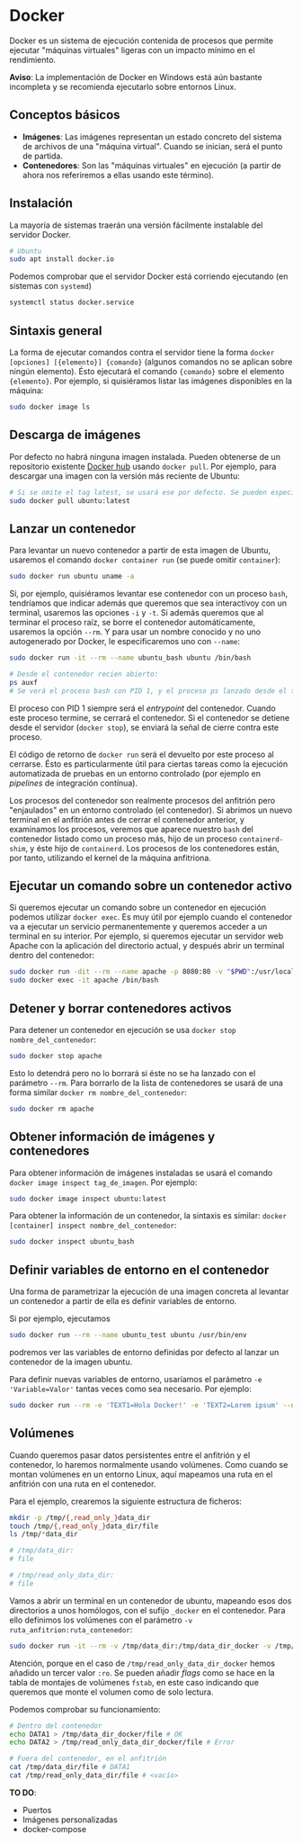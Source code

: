 # Docker

Docker es un sistema de ejecución contenida de procesos que permite ejecutar "máquinas virtuales" ligeras con un impacto mínimo en el rendimiento.

**Aviso**: La implementación de Docker en Windows está aún bastante incompleta y se recomienda ejecutarlo sobre entornos Linux.

## Conceptos básicos

- **Imágenes**: Las imágenes representan un estado concreto del sistema de archivos de una "máquina virtual". Cuando se inician, será el punto de partida.
- **Contenedores**: Son las "máquinas virtuales" en ejecución (a partir de ahora nos referiremos a ellas usando este término).

## Instalación

La mayoría de sistemas traerán una versión fácilmente instalable del servidor Docker.

```bash
# Ubuntu
sudo apt install docker.io
```

Podemos comprobar que el servidor Docker está corriendo ejecutando (en sistemas con `systemd`)

```bash
systemctl status docker.service
```

## Sintaxis general

La forma de ejecutar comandos contra el servidor tiene la forma `docker [opciones] [{elemento}] {comando}` (algunos comandos no se aplican sobre ningún elemento). Ésto ejecutará el comando `{comando}` sobre el elemento `{elemento}`. Por ejemplo, si quisiéramos listar las imágenes disponibles en la máquina:

```bash
sudo docker image ls
```

## Descarga de imágenes

Por defecto no habrá ninguna imagen instalada. Pueden obtenerse de un repositorio existente [Docker hub](https://hub.docker.com/) usando `docker pull`. Por ejemplo, para descargar una imagen con la versión más reciente de Ubuntu:

```bash
# Si se omite el tag latest, se usará ese por defecto. Se pueden especificar imágenes diferentes, como ubuntu:18.04
sudo docker pull ubuntu:latest
```

## Lanzar un contenedor

Para levantar un nuevo contenedor a partir de esta imagen de Ubuntu, usaremos el comando `docker container run` (se puede omitir `container`):

```bash
sudo docker run ubuntu uname -a
```

Si, por ejemplo, quisiéramos levantar ese contenedor con un proceso `bash`, tendríamos que indicar además que queremos que sea interactivoy con un terminal, usaremos las opciones `-i` y `-t`. Si además queremos que al terminar el proceso raíz, se borre el contenedor automáticamente, usaremos la opción `--rm`. Y para usar un nombre conocido y no uno autogenerado por Docker, le especificaremos uno con `--name`:

```bash
sudo docker run -it --rm --name ubuntu_bash ubuntu /bin/bash

# Desde el contenedor recien abierto:
ps auxf
# Se verá el proceso bash con PID 1, y el proceso ps lanzado desde el terminal como hijo de éste.
```

El proceso con PID 1 siempre será el _entrypoint_ del contenedor. Cuando este proceso termine, se cerrará el contenedor. Si el contenedor se detiene desde el servidor (`docker stop`), se enviará la señal de cierre contra este proceso.

El código de retorno de `docker run` será el devuelto por este proceso al cerrarse. Ésto es particularmente útil para ciertas tareas como la ejecución automatizada de pruebas en un entorno controlado (por ejemplo en _pipelines_ de integración contínua).

Los procesos del contenedor son realmente procesos del anfitrión pero "enjaulados" en un entorno controlado (el contenedor). Si abrimos un nuevo terminal en el anfitrión antes de cerrar el contenedor anterior, y examinamos los procesos, veremos que aparece nuestro `bash` del contenedor listado como un proceso más, hijo de un proceso `containerd-shim`, y éste hijo de `containerd`. Los procesos de los contenedores están, por tanto, utilizando el kernel de la máquina anfitriona.

## Ejecutar un comando sobre un contenedor activo

Si queremos ejecutar un comando sobre un contenedor en ejecución podemos utilizar `docker exec`. Es muy útil por ejemplo cuando el contenedor va a ejecutar un servicio permanentemente y queremos acceder a un terminal en su interior. Por ejemplo, si queremos ejecutar un servidor web Apache con la aplicación del directorio actual, y después abrir un terminal dentro del contenedor:

```bash
sudo docker run -dit --rm --name apache -p 8080:80 -v "$PWD":/usr/local/apache2/htdocs/ httpd:2.4
sudo docker exec -it apache /bin/bash
```

## Detener y borrar contenedores activos

Para detener un contenedor en ejecución se usa `docker stop nombre_del_contenedor`:

```bash
sudo docker stop apache
```

Esto lo detendrá pero no lo borrará si éste no se ha lanzado con el parámetro `--rm`. Para borrarlo de la lista de contenedores se usará de una forma similar `docker rm nombre_del_contenedor`:

```bash
sudo docker rm apache
```

## Obtener información de imágenes y contenedores

Para obtener información de imágenes instaladas se usará el comando `docker image inspect tag_de_imagen`. Por ejemplo:

```bash
sudo docker image inspect ubuntu:latest
```

Para obtener la información de un contenedor, la sintaxis es similar: `docker [container] inspect nombre_del_contenedor`:

```bash
sudo docker inspect ubuntu_bash
```

## Definir variables de entorno en el contenedor

Una forma de parametrizar la ejecución de una imagen concreta al levantar un contenedor a partir de ella es definir variables de entorno.

Si por ejemplo, ejecutamos

```bash
sudo docker run --rm --name ubuntu_test ubuntu /usr/bin/env
```

podremos ver las variables de entorno definidas por defecto al lanzar un contenedor de la imagen ubuntu.

Para definir nuevas variables de entorno, usaríamos el parámetro `-e 'Variable=Valor'` tantas veces como sea necesario. Por ejemplo:

```bash
sudo docker run --rm -e 'TEXT1=Hola Docker!' -e 'TEXT2=Lorem ipsum' --name ubuntu_test ubuntu /usr/bin/env
```

## Volúmenes

Cuando queremos pasar datos persistentes entre el anfitrión y el contenedor, lo haremos normalmente usando volúmenes. Como cuando se montan volúmenes en un entorno Linux, aquí mapeamos una ruta en el anfitrión con una ruta en el contenedor.

Para el ejemplo, crearemos la siguiente estructura de ficheros:

```bash
mkdir -p /tmp/{,read_only_}data_dir
touch /tmp/{,read_only_}data_dir/file
ls /tmp/*data_dir

# /tmp/data_dir:
# file

# /tmp/read_only_data_dir:
# file
```

Vamos a abrir un terminal en un contenedor de ubuntu, mapeando esos dos directorios a unos homólogos, con el sufijo `_docker` en el contenedor. Para ello definimos los volúmenes con el parámetro `-v ruta_anfitrion:ruta_contenedor`:

```bash
sudo docker run -it --rm -v /tmp/data_dir:/tmp/data_dir_docker -v /tmp/read_only_data_dir:/tmp/read_only_data_dir_docker:ro --name ubuntu_bash ubuntu /bin/bash
```

Atención, porque en el caso de `/tmp/read_only_data_dir_docker` hemos añadido un tercer valor `:ro`. Se pueden añadir _flags_ como se hace en la tabla de montajes de volúmenes `fstab`, en este caso indicando que queremos que monte el volumen como de solo lectura.

Podemos comprobar su funcionamiento:

```bash
# Dentro del contenedor
echo DATA1 > /tmp/data_dir_docker/file # OK
echo DATA2 > /tmp/read_only_data_dir_docker/file # Error

# Fuera del contenedor, en el anfitrión
cat /tmp/data_dir/file # DATA1
cat /tmp/read_only_data_dir/file # <vacío>
```

**TO DO**:

- Puertos
- Imágenes personalizadas
- docker-compose
